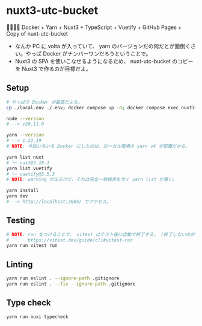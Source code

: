 nuxt3-utc-bucket
===

✌🏽✌🏽 Docker + Yarn + Nuxt3 + TypeScript + Vuetify + GitHub Pages + Copy of nuxt-utc-bucket

- なんか PC に volta が入っていて、 yarn のバージョンだの何だとが面倒くさい。やっぱ Docker がナンバーワンだろうということで。
- Nuxt3 の SPA を使いこなせるようになるため、 nuxt-utc-bucket のコピーを Nuxt3 で作るのが目標だよ。

## Setup

```bash
# やっぱり Docker が最高だよな。
cp ./local.env ./.env; docker compose up -d; docker compose exec nuxt3-service sh

node --version
# --> v20.11.0

yarn --version
# --> 1.22.19
# NOTE: 今回いちいち Docker にしたのは、ローカル環境の yarn v4 が邪魔だから。

yarn list nuxt
# └─ nuxt@3.10.1
yarn list vuetify
# └─ vuetify@3.5.3
# NOTE: warning が出るけど、それは完全一致検索を欠く yarn list が悪い。

yarn install
yarn dev
# --> http://localhost:3005/ でアクセス。
```

## Testing

```bash
# NOTE: run をつけることで、 vitest はテスト後に自動で終了する。 (終了しないのがデフォルトなのかよ)
#       https://vitest.dev/guide/cli#vitest-run
yarn run vitest run
```

## Linting

```bash
yarn run eslint . --ignore-path .gitignore
yarn run eslint . --fix --ignore-path .gitignore
```

## Type check

```bash
yarn run nuxi typecheck
```
